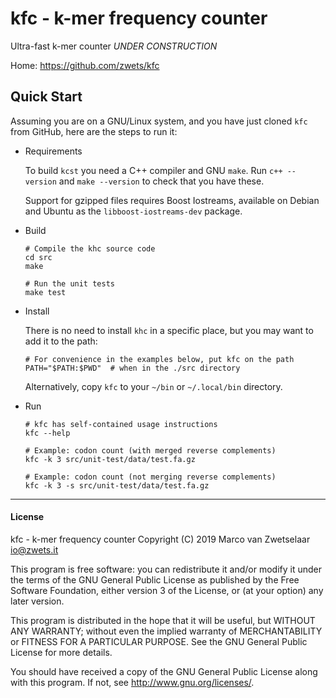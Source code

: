 # kfc - k-mer frequency counter

Ultra-fast k-mer counter *UNDER CONSTRUCTION*

Home: https://github.com/zwets/kfc

 
## Quick Start

Assuming you are on a GNU/Linux system, and you have just cloned `kfc` from
GitHub, here are the steps to run it:

* Requirements

  To build `kcst` you need a C++ compiler and GNU `make`.  Run `c++ --version`
  and `make --version` to check that you have these.

  Support for gzipped files requires Boost Iostreams, available on Debian
  and Ubuntu as the `libboost-iostreams-dev` package.

* Build

      # Compile the khc source code
      cd src
      make

      # Run the unit tests
      make test

* Install

  There is no need to install `khc` in a specific place, but you may want to
  add it to the path:

      # For convenience in the examples below, put kfc on the path
      PATH="$PATH:$PWD"  # when in the ./src directory

  Alternatively, copy `kfc` to your `~/bin` or `~/.local/bin` directory.

* Run

      # kfc has self-contained usage instructions
      kfc --help

      # Example: codon count (with merged reverse complements)
      kfc -k 3 src/unit-test/data/test.fa.gz

      # Example: codon count (not merging reverse complements)
      kfc -k 3 -s src/unit-test/data/test.fa.gz

---

#### License

kfc - k-mer frequency counter
Copyright (C) 2019  Marco van Zwetselaar <io@zwets.it>

This program is free software: you can redistribute it and/or modify
it under the terms of the GNU General Public License as published by
the Free Software Foundation, either version 3 of the License, or
(at your option) any later version.

This program is distributed in the hope that it will be useful,
but WITHOUT ANY WARRANTY; without even the implied warranty of
MERCHANTABILITY or FITNESS FOR A PARTICULAR PURPOSE.  See the
GNU General Public License for more details.

You should have received a copy of the GNU General Public License
along with this program.  If not, see <http://www.gnu.org/licenses/>.

